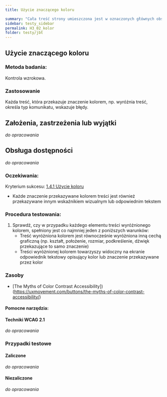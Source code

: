 ```yaml
---
title: Użycie znaczącego koloru

summary: "Cała treść strony umieszczona jest w oznaczonych głównych obszarach (punktach orientacyjnych)."
sidebar: testy_sidebar
permalink: H3_02_kolor
folder: testy/jbt
---
```




## Użycie znaczącego koloru 

### Metoda badania: 
Kontrola wzrokowa.

### Zastosowanie
Każda treść, która przekazuje znaczenie kolorem, np. wyróżnia treść,  określa typ komunikatu, wskazuje błędy.  

## Założenia, zastrzeżenia lub wyjątki
_do opracowania_

## Obsługa dostępności
_do opracowania_

### Oczekiwania:
Kryterium sukcesu: [1.4.1 Użycie koloru](https://wcag.lepszyweb.pl/#use-of-color)
-	Każde znaczenie przekazywane kolorem treści jest również przekazywane innym wskaźnikiem wizualnym lub odpowiednim tekstem   

### Procedura testowania:
1.	Sprawdź, czy w przypadku każdego elementu treści wyróżnionego kolorem, spełniony jest co najmniej jeden z poniższych warunków:
    -	Treść wyróżniona kolorem jest równocześnie wyróżniona inną cechą graficzną (np. kształt, położenie, rozmiar, podkreślenie, dźwięk przekazujące to samo znaczenie)
    -	Treści wyróżnionej kolorem towarzyszy widoczny na ekranie odpowiednik tekstowy opisujący kolor lub znaczenie przekazywane przez kolor

### Zasoby
- [The Myths of Color Contrast Accessibility])(https://uxmovement.com/buttons/the-myths-of-color-contrast-accessibility/)

#### Pomocne narzędzia:

#### Techniki WCAG 2.1
_do opracowania_

### Przypadki testowe

#### Zaliczone
_do opracowania_

#### Niezaliczone
_do opracowania_ 
